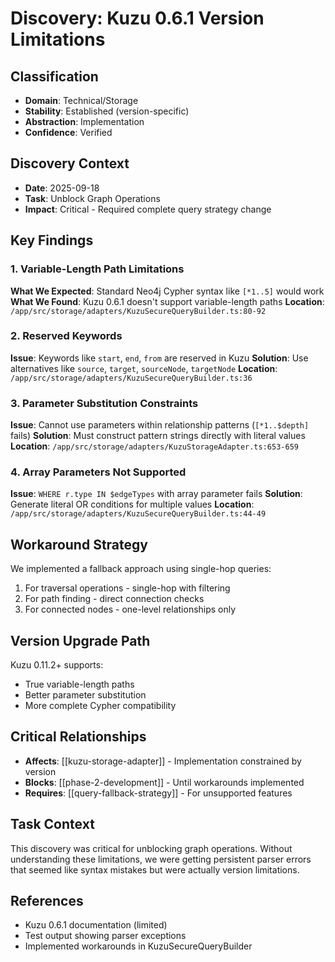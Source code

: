 # Discovery: Kuzu 0.6.1 Version Limitations

## Classification
- **Domain**: Technical/Storage
- **Stability**: Established (version-specific)
- **Abstraction**: Implementation
- **Confidence**: Verified

## Discovery Context
- **Date**: 2025-09-18
- **Task**: Unblock Graph Operations
- **Impact**: Critical - Required complete query strategy change

## Key Findings

### 1. Variable-Length Path Limitations
**What We Expected**: Standard Neo4j Cypher syntax like `[*1..5]` would work
**What We Found**: Kuzu 0.6.1 doesn't support variable-length paths
**Location**: `/app/src/storage/adapters/KuzuSecureQueryBuilder.ts:80-92`

### 2. Reserved Keywords
**Issue**: Keywords like `start`, `end`, `from` are reserved in Kuzu
**Solution**: Use alternatives like `source`, `target`, `sourceNode`, `targetNode`
**Location**: `/app/src/storage/adapters/KuzuSecureQueryBuilder.ts:36`

### 3. Parameter Substitution Constraints
**Issue**: Cannot use parameters within relationship patterns (`[*1..$depth]` fails)
**Solution**: Must construct pattern strings directly with literal values
**Location**: `/app/src/storage/adapters/KuzuStorageAdapter.ts:653-659`

### 4. Array Parameters Not Supported
**Issue**: `WHERE r.type IN $edgeTypes` with array parameter fails
**Solution**: Generate literal OR conditions for multiple values
**Location**: `/app/src/storage/adapters/KuzuSecureQueryBuilder.ts:44-49`

## Workaround Strategy

We implemented a fallback approach using single-hop queries:
1. For traversal operations - single-hop with filtering
2. For path finding - direct connection checks
3. For connected nodes - one-level relationships only

## Version Upgrade Path

Kuzu 0.11.2+ supports:
- True variable-length paths
- Better parameter substitution
- More complete Cypher compatibility

## Critical Relationships
- **Affects**: [[kuzu-storage-adapter]] - Implementation constrained by version
- **Blocks**: [[phase-2-development]] - Until workarounds implemented
- **Requires**: [[query-fallback-strategy]] - For unsupported features

## Task Context
This discovery was critical for unblocking graph operations. Without understanding these limitations, we were getting persistent parser errors that seemed like syntax mistakes but were actually version limitations.

## References
- Kuzu 0.6.1 documentation (limited)
- Test output showing parser exceptions
- Implemented workarounds in KuzuSecureQueryBuilder